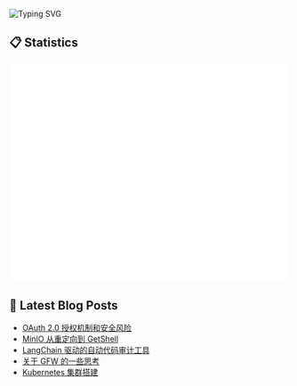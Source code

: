 ![Typing SVG](https://readme-typing-svg.herokuapp.com?font=Fira+Code&pause=1000&width=435&lines=console.log(%22Hi~I'm+喻灵%22))


## :clipboard: Statistics

![Metrics](/github-metrics.svg)


## :blue_book: Latest Blog Posts
<!-- BLOG-POST-LIST:START -->
- [OAuth 2.0 授权机制和安全风险](https://blog.yvling.cn/post/e146bafcd84ed8e0b4fe7bf88e2241cadcf9460516ee74fa20e880b8e4ab7bdb)
- [MinIO 从重定向到 GetShell](https://blog.yvling.cn/post/c645f7fe0036995ba44389563ab1599533540ec5ec90bdbe3030ac639ec5b681)
- [LangChain 驱动的自动代码审计工具](https://blog.yvling.cn/post/e24b1e9bab64f0e9b011de2bf82bbe422320bf4d70458e40dd5dbf14d61e2bcf)
- [关于 GFW 的一些思考](https://blog.yvling.cn/post/a82dc02ae85aa5a62237882e959275b4e68d821a63d3c24e7a208cafa4bf7c55)
- [Kubernetes 集群搭建](https://blog.yvling.cn/post/fa04893bbea10484044006b1abc32714e5e0f96c6a6fb20b834ad7d472c229ea)
<!-- BLOG-POST-LIST:END -->
